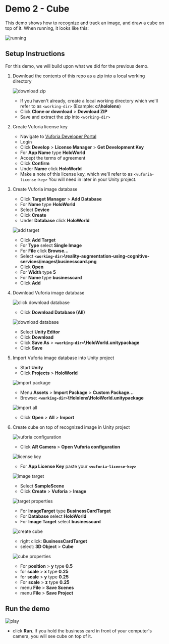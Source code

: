 # Demo 2 - Cube

This demo shows how to recognize and track an image, and draw a cube on top of it. When running, it looks like this:

![running](setup/demo2-running.png)

## Setup Instructions

For this demo, we will build upon what we did for the previous demo.

1. Download the contents of this repo as a zip into a local working directory

   ![download zip](setup/download-zip-labelled-resized-66.png)

   - If you haven't already, create a local working directory which we'll refer to as `<working-dir>` (Example: **c:\hololens**)
   - Click **Clone or download** > **Download ZIP**
   - Save and extract the zip into `<working-dir>`
1. Create Vuforia license key
   - Navigate to [Vuforia Developer Portal](https://developer.vuforia.com)
   - Login
   - Click **Develop** > **License Manager** > **Get Development Key**
   - For **App Name** type **HoloWorld**
   - Accept the terms of agreement
   - Click **Confirm**
   - Under **Name** click **HoloWorld**
   - Make a note of this license key, which we'll refer to as `<vuforia-license-key>` You will need in later in your Unity project.
1. Create Vuforia image database
   - Click **Target Manager** > **Add Database**
   - For **Name** type **HoloWorld**
   - Select **Device**
   - Click **Create**
   - Under **Database** click **HoloWorld**

   ![add target](setup/add-target-labelled-resized-66.png)

   - Click **Add Target**
   - For **Type** select **Single Image**
   - For **File** click **Browse...**
   - Select **`<working-dir>`\reality-augmentation-using-cognitive-services\images\businesscard.png**
   - Click **Open**
   - For **Width** type **5**
   - For **Name** type **businesscard**
   - Click **Add**
1. Download Vuforia image database

   ![click download database](setup/click-download-database-labelled-resized-66.png)

   - Click **Download Database (All)**

   ![download database](setup/download-database-labelled-resized-66.png)

   - Select **Unity Editor**
   - Click **Download**
   - Click **Save As** > **`<working-dir>`\HoloWorld.unitypackage**
   - Click **Save**
1. Import Vuforia image database into Unity project
   - Start **Unity**
   - Click **Projects** > **HoloWorld**

   ![import package](setup/import-package-labelled-resized-66.png)

   - Menu **Assets** > **Import Package** > **Custom Package...**
   - Browse: **`<working-dir>`\Hololens\HoloWorld.unitypackage**

   ![import all](setup/import-all-labelled-resized-66.png)

   - Click **Open** > **All** > **Import**

1. Create cube on top of recognized image in Unity project

   ![vuforia configuration](setup/vuforia-configuration-labelled-resized-66.png)

   - Click **AR Camera** > **Open Vuforia configuration**

   ![license key](setup/license-key-labelled-resized-66.png)

   - For **App License Key** paste your **`<vuforia-license-key>`**

   ![image target](setup/image-target-labelled-resized-66.png)

   - Select **SampleScene**
   - Click **Create** > **Vuforia** > **Image**

   ![target properties](setup/target-properties-labelled-resized-66.png)

   - For **ImageTarget** type **BusinessCardTarget**
   - For **Database** select **HoloWorld**
   - For **Image Target** select **businesscard**

   ![create cube](setup/create-cube-labelled-resized-66.png)

   - right click: **BusinessCardTarget**
   - select: **3D Object** > **Cube**

   ![cube properties](setup/cube-properties-labelled-resized-66.png)

   - For **position** > **y** type **0.5**
   - for **scale** > **x** type **0.25**
   - for **scale** > **y** type **0.25**
   - For **scale** > **z** type **0.25**
   - menu **File** > **Save Scenes**
   - menu **File** > **Save Project**

## Run the demo

![play](setup/play-labelled-resized-66.png)

- click **Run**. If you hold the business card in front of your computer's camera, you will see cube on top of it.
